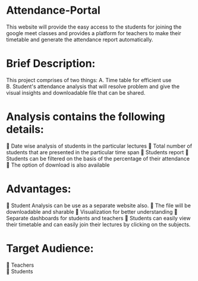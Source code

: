 # Attendance-Portal
This website will provide the easy access to the students for joining the google meet classes and provides a platform for teachers to make their timetable and generate the attendance report automatically.

# Brief Description: 

This project comprises of two things: 
A. Time table for efficient use  
B. Student's attendance analysis that will resolve problem and give the visual insights and downloadable file that can be shared. 

# Analysis contains the following details: 
 Date wise analysis of students in the particular lectures   Total number of students that are presented in the particular time span  Students report   Students can be filtered on the basis of the percentage of their attendance   The option of download is also available 

# Advantages: 
 Student Analysis can be use as a separate website also.  The file will be downloadable and sharable   Visualization for better understanding  Separate dashboards for students and teachers  Students can easily view their timetable and can easily join their lectures by clicking on the subjects. 

# Target Audience:  
 Teachers  
 Students 
